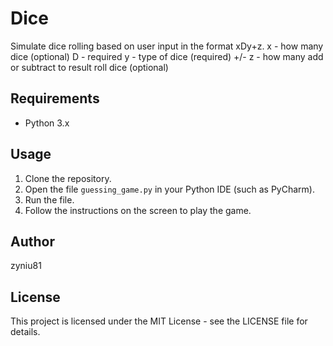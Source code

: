 # Dice

Simulate dice rolling based on user input in the format xDy+z.
x - how many dice (optional)
D - required
y - type of dice (required)
+/- z - how many add or subtract to result roll dice (optional)

## Requirements

- Python 3.x

## Usage

1. Clone the repository.
2. Open the file `guessing_game.py` in your Python IDE (such as PyCharm).
3. Run the file.
4. Follow the instructions on the screen to play the game.

## Author

zyniu81

## License

This project is licensed under the MIT License - see the LICENSE file for details.
